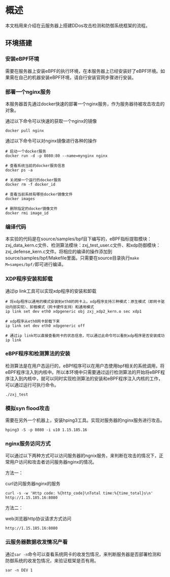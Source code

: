 # 概述

本文档用来介绍在云服务器上搭建DDos攻击检测和防御系统框架的流程。

## 环境搭建

### 安装eBPF环境

需要在服务器上安装eBPF的执行环境，在本服务器上已经安装好了eBPF环境。如果需在自己的机器安装eBPF环境，请自行安装官网步骤进行安装。

### 部署一个nginx服务

本服务器首先通过docker快速的部署一个nginx服务，作为服务器待被攻击攻击的对象。

通过以下命令可以快速的获取一个nginx的镜像

```
docker pull nginx
```

通过以下命令可以对nginx镜像进行各种的操作

```
# 启动一个docker服务
docker run -d -p 8080:80 --name=mynginx nginx 	

# 查看系统当前的docker服务信息
docker ps -a 

# 关闭掉一个运行的docker服务
docker rm -f docker_id

# 查看当前系统有哪些docker镜像文件
docker images

# 删除指定的docker镜像文件
docker rmi image_id
```

### 编译代码

本实验的代码是在source/samples/bpf目下编写的，eBPF指标提取模块：zxj_data_kern.c文件、检测算法模块：zxj_test_user.c文件、和xdp防御模块：zxj_defense_kern.c文件。将相应的编译的操作添加到source/samples/bpf/Makefile里面。只需要在source目录执行```make M=sampes/bpf/```即可进行编译。

### XDP程序安装和卸载

通过ip link工具可以实现xdp程序的安装和卸载

```
# 将xdp程序以通用的模式安装到eth0的网卡上。xdp程序支持三种模式：原生模式（即网卡驱动内部实现）、卸载模式（网卡硬件支持）和通用模式
ip link set dev eth0 xdpgeneric obj zxj_xdp2_kern.o sec xdp1

# xdp程序从eth0网卡卸载下来
ip link set dev eth0 xdpgeneric off

# 通过ip link可以直接查看网卡的状态信息，可以通过此命令可以看到xdp程序是否安装成功
ip link
```

### eBPF程序和检测算法的安装

检测算法是在用户态运行的，eBPf程序可以在用户态使用bpf相关的系统调用，将eBPF程序注入到内核中。所以本环境中只需要通过运行检测算法的开始将eBPF程序注入到内核中，就可以同时实现检测算法的安装和eBPF程序注入内核的工作，可以通过运行可执行命令。

```
./zxj_test
```

### 模拟syn flood攻击

需要在另外一个机器上，安装hping3工具。实现对服务器的nginx服务进行攻击。

```
hping3 -S -p 8080 -i u10 1.15.185.16
```

### nginx服务访问方式

可以通过以下两种方式可以访问服务器的ngnix服务，来判断在攻击的情况下，正常用户访问和攻击者访问服务器nginx的情况。

方法一：

curl访问服务器nginx的服务

```
curl -s -w 'Http code: %{http_code}\nTotal time:%{time_total}s\n' http://1.15.185.16:8080
```

方法二：

web浏览器http协议请求方式访问

```
http://1.15.185.16:8080
```

### 云服务器数据收发情况产看

通过```sar -n```命令可以查看系统网卡的收发包情况，来判断服务器是否部署检测和防御系统的收发包情况，来验证框架是否有用。

```
sar -n DEV 1
```

